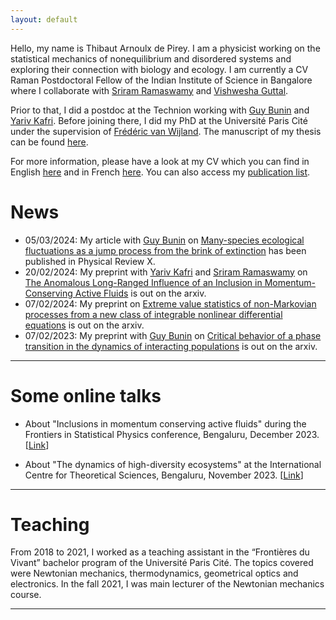 ```yaml
---
layout: default
---
```


Hello, my name is Thibaut Arnoulx de Pirey. I am a physicist working on the statistical mechanics of nonequilibrium and disordered systems and exploring their connection with biology and ecology. I am currently a CV Raman Postdoctoral Fellow of the Indian Institute of Science in Bangalore where I collaborate with [Sriram Ramaswamy](https://physics.iisc.ac.in/~sriram/) and [Vishwesha Guttal](https://teelabiisc.wordpress.com/). 

Prior to that, I did a postdoc at the Technion working with [Guy Bunin](https://phsites.technion.ac.il/bunin/) and [Yariv Kafri](https://phsites.technion.ac.il/kafri/). Before joining there, I did my PhD at the Université Paris Cité under the supervision of [Frédéric van Wijland](https://sites.google.com/site/fvanwijland/home). The manuscript of my thesis can be found [here](https://thibaut-arnoulxdepirey.github.io/these_arnoulxdepirey.pdf). 

For more information, please have a look at my CV which you can find in English [here](https://thibaut-arnoulxdepirey.github.io/CV_english.pdf) and in French [here](https://thibaut-arnoulxdepirey.github.io/CV_french.pdf). You can also access my [publication list](./publications.md).

<!-- Hi, my name’s Max! I’m a doctoral researcher at the University of Oldenburg’s Department of Philosophy. If you want to know more about me, feel free to take a look at [my education](./education.md), [my employment](./employment.md), [the things I’ve written](./publications.md), [the presentations I’ve held](./presentations.md), [the events I’ve organised](./events.md), or [the courses I’ve taught](./teaching.md). There is also information regarding [my services to the profession](./services.md) as well as [the grants and honours I’ve received](./financials.md). Most of this information can also be found bundled in my CV (of which you can find the most recent PDF in English [here](https://github.com/alephmembeth/curriculum-vitae/blob/main/english/cv_english.pdf) and in German [here](https://github.com/alephmembeth/curriculum-vitae/blob/main/german/cv_german.pdf)). 

* * *

<dl>
   <dt>Areas of Specialization:</dt>
      <dd>Experimental Philosophy, Need-Based Distributive Justice, Causation</dd>
   <dt>Areas of Competence:</dt>
      <dd>Distributive Justice, Philosophy of Science</dd>
   <dt>Areas of Interest:</dt>
      <dd>Metaphilosophy, Philosophy of Language</dd>
</dl>

* * * -->

# News

+ 05/03/2024: My article with [Guy Bunin](https://phsites.technion.ac.il/bunin/) on [Many-species ecological fluctuations as a jump process from the brink of extinction](https://journals.aps.org/prx/abstract/10.1103/PhysRevX.14.011037) has been published in Physical Review X.
+ 20/02/2024: My preprint with [Yariv Kafri](https://phsites.technion.ac.il/kafri/) and [Sriram Ramaswamy](https://physics.iisc.ac.in/~sriram/) on [The Anomalous Long-Ranged Influence of an Inclusion in Momentum-Conserving Active Fluids](https://arxiv.org/pdf/2402.12996) is out on the arxiv. 
+ 07/02/2024: My preprint on [Extreme value statistics of non-Markovian processes from a new class of integrable nonlinear differential equations](https://arxiv.org/pdf/2402.05091) is out on the arxiv.
+ 07/02/2023: My preprint with [Guy Bunin](https://phsites.technion.ac.il/bunin/) on [Critical behavior of a phase transition in the dynamics of interacting populations](https://arxiv.org/pdf/2402.05063) is out on the arxiv. 


* * *

# Some online talks

+ About "Inclusions in momentum conserving active fluids" during the Frontiers in Statistical Physics conference, Bengaluru, December 2023. [[Link](https://www.youtube.com/watch?v=ChxGZkhcMMY)]

+ About "The dynamics of high-diversity ecosystems" at the International Centre for Theoretical Sciences, Bengaluru, November 2023. [[Link](
https://www.youtube.com/watch?v=cgMD26HuZAU)]

* * *

# Teaching

From 2018 to 2021, I worked as a teaching assistant in the “Frontières du Vivant” bachelor program of the Université Paris Cité. The topics covered were Newtonian
mechanics, thermodynamics, geometrical optics and electronics. In the fall 2021, I was main lecturer of the Newtonian mechanics course.

<!--
add once monograph is announced:

+ [Mark Alfano](https://researchers.mq.edu.au/en/persons/mark-alfano) (Macquarie University)
+ [Aurélien Allard](https://www.unige.ch/medecine/ieh2/welcome/staff/aurelien-allard/) (University of Geneva)
+ [Lucien Baumgartner](https://www.philosophie.uzh.ch/de/seminar/people/research/snsf_reuter/baumgartner.html) (University of Zurich)
+ [Florian Cova](https://www.unige.ch/cisa/center/members/cova-florian/) (University of Geneva)
+ [Paul Engelhardt](https://research-portal.uea.ac.uk/en/persons/paul-engelhardt) (University of East Anglia)
+ [Eugen Fischer](https://research-portal.uea.ac.uk/en/persons/eugen-fischer) (University of East Anglia)
+ [Kevin Reuter](https://www.philosophie.unibe.ch/ueber_uns/personen/reuter/index_ger.html) (University of Bern)
+ [Justin Sytsma](https://people.wgtn.ac.nz/justin.sytsma) (Victoria University of Wellington)
+ [Kyle Thompson](https://www.kthompsonphilosophy.com/) (Harvey Mudd College)
-->

* * *
